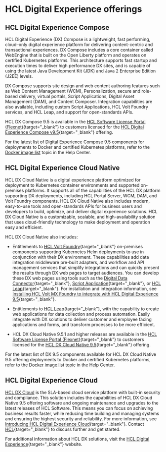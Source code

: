 # HCL Digital Experience offerings

## HCL Digital Experience Compose 

HCL Digital Experience (DX) Compose is a lightweight, fast performing, cloud–only digital experience platform for delivering content-centric and transactional experiences. DX Compose includes a core container called WebEngine that is built on the Open Liberty platform and operates on certified Kubernetes platforms. This architecture supports fast startup and execution times to deliver high performance DX sites, and is capable of using the latest Java Development Kit (JDK) and Java 2 Enterprise Edition (J2EE) levels.

DX Compose supports site design and web content authoring features such as Web Content Management (WCM), Personalization, secure and role-based delivery, virtual portals, Script Applications, Digital Asset Management (DAM), and Content Composer. Integration capabilities are also available, including custom Script Applications, HCL Volt Foundry services, and HCL Leap, and support for open-standards APIs.

HCL DX Compose 9.5 is available in the [HCL Software License Portal (Flexnet)](https://support.hcl-software.com/csm?id=kb_article&sysparm_article=KB0073344){target="_blank"} to customers licensed for the [HCL Digital Experience Compose v9.5](https://www.hcl-software.com/resources/license-agreements){target="_blank"} offering.

For the latest list of Digital Experience Compose 9.5 components for deployments to Docker and certified Kubernetes platforms, refer to the [Docker image list]() topic in the Help Center.

## HCL Digital Experience Cloud Native

HCL DX Cloud Native is a digital experience platform optimized for deployment to Kubernetes container environments and supported on-premises platforms. It supports all of the capabilities of the HCL DX platform supporting DX deployments, including HCL Portal Server, WCM, DAM, and Volt Foundry components. HCL DX Cloud Native also includes modern, easy-to-use tools and open-standards APIs for business users and developers to build, optimize, and deliver digital experience solutions. HCL DX Cloud Native is a customizable, scalable, and high-availability solution that uses cloud-friendly technology to make deployment and operation easy and efficient.

HCL DX Cloud Native also includes:

- Entitlements to [HCL Volt Foundry](https://www.hcl-software.com/volt-mx){target="_blank"} on-premises components supporting Kubernetes Helm deployments to use in conjunction with their DX environment. These capabilities add data integration middleware pre-built adapters, and workflow and API management services that simplify integrations and can quickly present the results through DX web pages to target audiences. You can develop these DX web pages using tools such as the [Digital Data Connector](https://opensource.hcltechsw.com/digital-experience/latest/extend_dx/ddc/){target="_blank"}, [Script Application](https://opensource.hcltechsw.com/digital-experience/CF223/extend_dx/script_application/){target="_blank"}, or [HCL Leap](https://opensource.hcltechsw.com/digital-experience/CF223/extend_dx/integration/leap/){target="_blank"}. For installation and integration information, see [Installing HCL Volt MX Foundry to integrate with HCL Digital Experience 9.5](https://opensource.hcltechsw.com/digital-experience/latest/extend_dx/integration/mx/installation/){target="_blank"}.

- Entitlements to [HCL Leap](https://opensource.hcltechsw.com/digital-experience/latest/extend_dx/integration/leap/){target="_blank"}, with the capability to create web applications for data collection and process automation. Easily integrate with DX solutions to deliver customer and employee facing applications and forms, and transform processes to be more efficient.

- HCL DX Cloud Native 9.5.1 and higher releases are available in the [HCL Software License Portal (Flexnet)](https://support.hcl-software.com/csm?id=kb_article&sysparm_article=KB0073344){target="_blank"} to customers licensed for the [HCL DX Cloud Native 9.5](https://www.hcl-software.com/wps/wcm/connect/61f40a7e-d2ca-42d4-b24c-d5adfd4fe54d/HCL+Digital+Experience+Cloud+Native+v9.5.pdf?MOD=AJPERES&CONVERT_TO=url&CACHEID=ROOTWORKSPACE-61f40a7e-d2ca-42d4-b24c-d5adfd4fe54d-ofP.t-Y){target="_blank"} offering.

For the latest list of DX 9.5 components available for HCL DX Cloud Native 9.5 offering deployments to Docker and certified Kubernetes platforms, refer to the [Docker image list]() topic in the Help Center.

## HCL Digital Experience Cloud

[HCL DX Cloud]() is the SLA-based cloud service platform with built-in security and compliance. This solution includes the capabilities of HCL DX Cloud Native 9.5 offering software and ongoing maintenance and upgrades to the latest releases of HCL Software. This means you can focus on achieving business results faster, while reducing time building and managing systems and ensuring the highest security and reliability. For more information, see [Introducing HCL Digital Experience Cloud](https://www.youtube.com/watch?v=RjEixzVmft4&list=PLEjl4yzB6ckHXyJv0Kx7O9vI_7KPAAsTO&index=11&t=10s){target="_blank"}. Contact [HCL](https://www.hcl-software.com/dx/upgrade/contact-us?utm_medium=email&utm_source=unica_email&utm_campaign=DT_DX_Newsletter_Jan24_C000000168&referrer=mail.google.com){target="_blank"} to discuss further and get started.

For additional information about HCL DX solutions, visit the [HCL Digital Experience](https://www.hcl-software.com/dx){target="_blank"} website.
